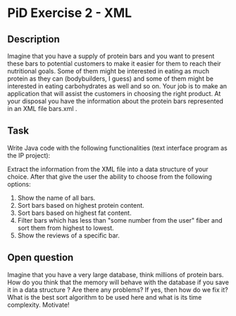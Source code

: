 # PiD Exercise 2 - XML

## Description

Imagine that you have a supply of protein bars and you want to present these bars to potential customers to make it easier for them to reach their nutritional goals. Some of them might be interested in eating as much protein as they can (bodybuilders, I guess) and some of them might be interested in eating carbohydrates as well and so on. Your job is to make an application that will assist the customers in choosing the right product. At your disposal you have the information about the protein bars represented in an XML file bars.xml .

## Task

Write Java code with the following functionalities (text interface program as the IP project):

Extract the information from the XML file into a data structure of your choice.
After that give the user the ability to choose from the following options:
1. Show the name of all bars.
2. Sort bars based on highest protein content.
3. Sort bars based on highest fat content.
4. Filter bars which has less than "some number from the user" fiber and sort them from highest to lowest.
5. Show the reviews of a specific bar.

## Open question

Imagine that you have a very large database, think millions of protein bars. How do you think that the memory will behave with the database if you save it in a data structure ? Are there any problems? If yes, then how do we fix it? What is the best sort algorithm to be used here and what is its time complexity. Motivate!
